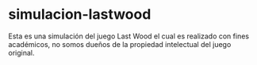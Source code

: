# simulacion-lastwood
Esta es una simulación del juego Last Wood el cual es realizado con fines académicos, no somos dueños de la propiedad intelectual del juego original.
